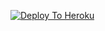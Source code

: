 [![Deploy To Heroku](https://www.herokucdn.com/deploy/button.svg)](https://heroku.com/deploy?template=)
